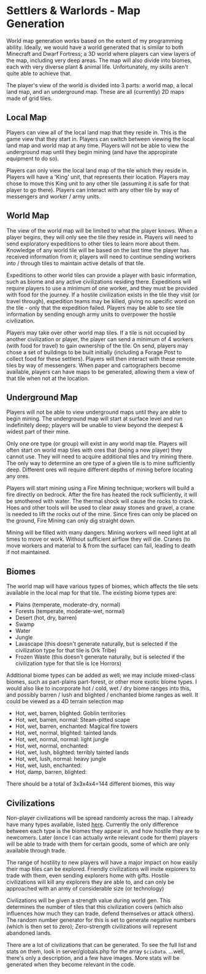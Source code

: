# Settlers & Warlords - Map Generation

World map generation works based on the extent of my programming ability. Ideally, we would have a world generated that is similar to both Minecraft and Dwarf Fortress; a 3D world where players can view layers of the map, including very deep areas. The map will also divide into biomes, each with very diverse plant & animal life. Unfortunately, my skills aren't quite able to achieve that.

The player's view of the world is divided into 3 parts: a world map, a local land map, and an underground map. These are all (currently) 2D maps made of grid tiles.

## Local Map

Players can view all of the local land map that they reside in. This is the game view that they start in. Players can switch between viewing the local land map and world map at any time. Players will not be able to view the underground map until they begin mining (and have the appropirate equipment to do so).

Players can only view the local land map of the tile which they reside in. Players will have a 'King' unit, that represents their location. Players may chose to move this King unit to any other tile (assuming it is safe for that player to go there). Players can interact with any other tile by way of messengers and worker / army units.

## World Map

The view of the world map will be limited to what the player knows. When a player begins, they will only see the tile they reside in. Players will need to send exploratory expeditions to other tiles to learn more about them. Knowledge of any world tile will be based on the last time the player has received information from it; players will need to continue sending workers into / through tiles to maintain active details of that tile.

Expeditions to other world tiles can provide a player with basic information, such as biome and any active civilizations residing there. Expeditions will require players to use a minimum of one worker, and they must be provided with food for the journey. If a hostile civilization exists in the tile they visit (or travel through), expedition teams may be killed, giving no specific word on the tile - only that the expedition failed. Players may be able to see tile information by sending enough army units to overpower the hostile civilization.

Players may take over other world map tiles. If a tile is not occupied by another civilization or player, the player can send a minimum of 4 workers (with food for travel) to gain ownership of the tile. On send, players may chose a set of buildings to be built initially (including a Forage Post to collect food for these settlers). Players will then interact with these remote tiles by way of messengers. When paper and cartographers become available, players can have maps to be generated, allowing them a view of that tile when not at the location.

## Underground Map

Players will not be able to view underground maps until they are able to begin mining. The underground map will start at surface level and run indefinitely deep; players will be unable to view beyond the deepest & widest part of their mine.

Only one ore type (or group) will exist in any world map tile. Players will often start on world map tiles with ores that (being a new player) they cannot use. They will need to acquire additional tiles and try mining there. The only way to determine an ore type of a given tile is to mine sufficiently deep. Different ores will require different depths of mining before locating any ores.

Players will start mining using a Fire Mining technique; workers will build a fire directly on bedrock. After the fire has heated the rock sufficiently, it will be smothered with water. The thermal shock will cause the rocks to crack. Hoes and other tools will be used to clear away stones and gravel, a crane is needed to lift the rocks out of the mine. Since fires can only be placed on the ground, Fire Mining can only dig straight down.

Mining will be filled with many dangers. Mining workers will need light at all times to move or work. Without sufficient airflow they will die. Cranes (to move workers and material to & from the surface) can fail, leading to death if not maintained.

## Biomes

The world map will have various types of biomes, which affects the tile sets available in the local map for that tile. The existing biome types are:

-   Plains (temperate, moderate-dry, normal)
-   Forests (temperate, moderate-wet, normal)
-   Desert (hot, dry, barren)
-   Swamp
-   Water
-   Jungle
-   Lavascape (this doesn't generate naturally, but is selected if the civilization type for that tile is Ork Tribe)
-   Frozen Waste (this doesn't generate naturally, but is selected if the civilization type for that tile is Ice Horrors)

Additional biome types can be added as well; we may include mixed-class biomes, such as part-plains part-forest, or other more exotic biome types. I would also like to incorporate hot / cold, wet / dry biome ranges into this, and possibly barren / lush and blighted / enchanted biome ranges as well. It could be viewed as a 4D terrain selection map

-   Hot, wet, barren, blighted: Goblin territories
-   Hot, wet, barren, normal: Steam-pitted scape
-   Hot, wet, barren, enchanted: Magical fire towers
-   Hot, wet, normal, blighted: tainted lands
-   Hot, wet, normal, normal: light jungle
-   Hot, wet, normal, enchanted:
-   Hot, wet, lush, blighted: terribly tainted lands
-   Hot, wet, lush, normal: heavy jungle
-   Hot, wet, lush, enchanted:
-   Hot, damp, barren, blighted:

There should be a total of 3x3x4x4=144 different biomes, this way

## Civilizations

Non-player civilizations will be spread randomly across the map. I already have many types available, listed [here](server/globals.php). Currently the only difference between each type is the biomes they appear in, and how hostile they are to newcomers. Later (once I can actually write relevant code for them) players will be able to trade with them for certain goods, some of which are only available through trade.

The range of hostility to new players will have a major impact on how easily their map tiles can be explored. Friendly civilizations will invite explorers to trade with them, even sending explorers home with gifts. Hostile civilizations will kill any explorers they are able to, and can only be approached with an army of considerable size (or technology)

Civilizations will be given a strength value during world gen. This determines the number of tiles that this civilization covers (which also influences how much they can trade, defend themselves or attack others). The random number generator for this is set to generate negative numbers (which is then set to zero); Zero-strength civilizations will represent abandoned lands.

There are a lot of civilizations that can be generated. To see the full list and stats on them, look in server/globals.php for the array `$civData`. ...well, there's only a description, and a few have images. More stats will be generated when they become relevant in the code.
